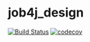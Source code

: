# job4j_design

[![Build Status](https://app.travis-ci.com/AlexKennethMiles/job4j_design.svg?branch=master)](https://app.travis-ci.com/AlexKennethMiles/job4j_design)
[![codecov](https://codecov.io/gh/AlexKennethMiles/job4j_design/branch/master/graph/badge.svg?token=8MGIK9AWQV)](https://codecov.io/gh/AlexKennethMiles/job4j_design)